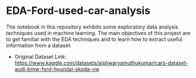 # EDA-Ford-used-car-analysis
The notebook in this repository exhibits some exploratory data analysis techniques used in machine learning. The main objectives of this project are to get familiar with the EDA techniques and to learn how to extract useful information from a dataset.
- Original Dataset Link: https://www.kaggle.com/datasets/aishwaryamuthukumar/cars-dataset-audi-bmw-ford-hyundai-skoda-vw
